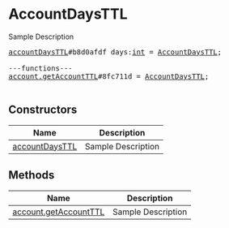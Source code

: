 # AccountDaysTTL

Sample Description

<pre>
<a href="../constructor/accountDaysTTL">accountDaysTTL</a>#b8d0afdf days:<a href="../type/int.md">int</a> = <a href="../type/AccountDaysTTL.md">AccountDaysTTL</a>;

---functions---
<a href="../method/account.getAccountTTL">account.getAccountTTL</a>#8fc711d = <a href="../type/AccountDaysTTL.md">AccountDaysTTL</a>;

</pre>

## Constructors

| Name | Description |
|------|-------------|
| [accountDaysTTL](../constructor/accountDaysTTL.md) | Sample Description |

## Methods

| Name | Description |
|------|-------------|
| [account.getAccountTTL](../method/account.getAccountTTL.md) | Sample Description |
